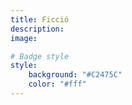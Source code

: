 ```yaml
---
title: Ficció
description:
image:

# Badge style
style:
    background: "#C2475C"
    color: "#fff"
---
```

